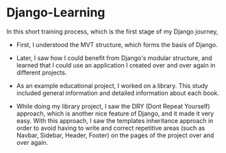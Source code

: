 # Django-Learning

In this short training process, which is the first stage of my Django journey,

- First, I understood the MVT structure, which forms the basis of Django.

- Later, I saw how I could benefit from Django's modular structure, and learned that I could use an application I created over and over again in different projects.

- As an example educational project, I worked on a library. This study included general information and detailed information about each book.

- While doing my library project, I saw the DRY (Dont Repeat Yourself) approach, which is another nice feature of Django, and it made it very easy. With this approach, I saw the templates inheritance approach in order to avoid having to write and correct repetitive areas (such as Navbar, Sidebar, Header, Footer) on the pages of the project over and over again.
